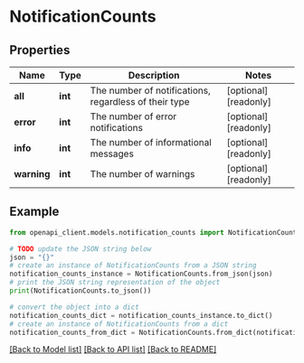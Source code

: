 # NotificationCounts


## Properties

Name | Type | Description | Notes
------------ | ------------- | ------------- | -------------
**all** | **int** | The number of notifications, regardless of their type | [optional] [readonly] 
**error** | **int** | The number of error notifications | [optional] [readonly] 
**info** | **int** | The number of informational messages | [optional] [readonly] 
**warning** | **int** | The number of warnings | [optional] [readonly] 

## Example

```python
from openapi_client.models.notification_counts import NotificationCounts

# TODO update the JSON string below
json = "{}"
# create an instance of NotificationCounts from a JSON string
notification_counts_instance = NotificationCounts.from_json(json)
# print the JSON string representation of the object
print(NotificationCounts.to_json())

# convert the object into a dict
notification_counts_dict = notification_counts_instance.to_dict()
# create an instance of NotificationCounts from a dict
notification_counts_from_dict = NotificationCounts.from_dict(notification_counts_dict)
```
[[Back to Model list]](../README.md#documentation-for-models) [[Back to API list]](../README.md#documentation-for-api-endpoints) [[Back to README]](../README.md)


